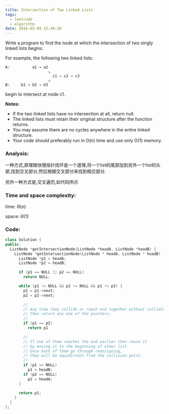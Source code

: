 ```yaml
---
title: Intersection of Two Linked Lists
tags:
  - leetcode
  - algorithm
date: 2016-05-09 15:49:26
---
```

>
Write a program to find the node at which the intersection of two singly linked lists begins.


For example, the following two linked lists:
>
```
A:          a1 → a2
                   ↘
                     c1 → c2 → c3
                   ↗            
B:     b1 → b2 → b3
```
>
begin to intersect at node c1.


**Notes:**

+ If the two linked lists have no intersection at all, return null.
+ The linked lists must retain their original structure after the function returns.
+ You may assume there are no cycles anywhere in the entire linked structure.
+ Your code should preferably run in O(n) time and use only O(1) memory.
>

### Analysis:
一种方式,原理跟快慢指针找环是一个道理,将一个list的尾部加到另外一个list的头部,找到交叉部分,然后根据交叉部分来找到相交部分.

另外一种方式是,交叉遍历,如代码所示
### Time and space complexity:
time: $\Theta (n)$

space: $\Theta (1)$
### Code:
```cpp
class Solution {
public:
  ListNode *getIntersectionNode(ListNode *headA, ListNode *headB) {
    ListNode *getIntersectionNode(ListNode * headA, ListNode * headB) {
      ListNode *p1 = headA;
      ListNode *p2 = headB;

      if (p1 == NULL || p2 == NULL)
        return NULL;

      while (p1 != NULL && p2 != NULL && p1 != p2) {
        p1 = p1->next;
        p2 = p2->next;

        //
        // Any time they collide or reach end together without colliding
        // then return any one of the pointers.
        //
        if (p1 == p2)
          return p1

        //
        // If one of them reaches the end earlier then reuse it
        // by moving it to the beginning of other list.
        // Once both of them go through reassigning,
        // they will be equidistant from the collision point.
        //
        if (p1 == NULL)
          p1 = headB;
        if (p2 == NULL)
          p2 = headA;
      }

      return p1;
    }
  }
};

```
